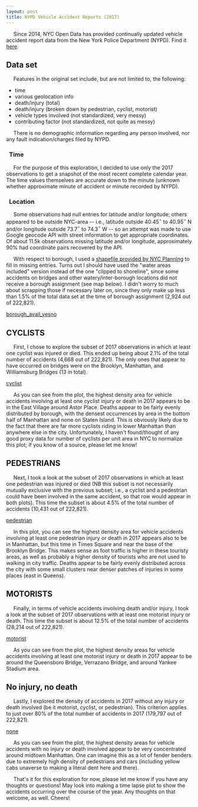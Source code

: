 ```yaml
---
layout: post
title: NYPD Vehicle Accident Reports (2017)
---
```


&nbsp;&nbsp;&nbsp;&nbsp;&nbsp;Since 2014, NYC Open Data has provided continually updated vehicle accident report data from the New York Police Department (NYPD).  Find it [here](https://data.cityofnewyork.us/Public-Safety/NYPD-Motor-Vehicle-Collisions/h9gi-nx95).  

## Data set

&nbsp;&nbsp;&nbsp;&nbsp;&nbsp;Features in the original set include, but are not limited to, the following:

* time
* various geolocation info
* death/injury (total)
* death/injury (broken down by pedestrian, cyclist, motorist)
* vehicle types involved (not standardized, very messy)
* contributing factor (not standardized, not quite as messy)

&nbsp;&nbsp;&nbsp;&nbsp;&nbsp;There is no demographic information regarding any person involved, nor any fault indication/charges filed by NYPD.  

### &nbsp;&nbsp;Time
&nbsp;&nbsp;&nbsp;&nbsp;&nbsp;For the purpose of this exploration, I decided to use only the 2017 observations to get a snapshot of the most recent complete calendar year.  The time values themselves are accurate down to the minute (unknown whether approximate minute of accident or minute recorded by NYPD).

### &nbsp;&nbsp;Location
&nbsp;&nbsp;&nbsp;&nbsp;&nbsp;Some observations had null entries for latitude and/or longitude; others appeared to be outside NYC-area -- i.e., latitude outside 40.45$^\circ$ to 40.95$^\circ$ N and/or longitude outside 73.7$^\circ$ to 74.3$^\circ$ W -- so an attempt was made to use Google geocode API with street information to get appropriate coordinates.  Of about 11.5k observations missing latitude and/or longitude, approximately 90% had coordinate pairs recovered by the API.  

&nbsp;&nbsp;&nbsp;&nbsp;&nbsp;With respect to borough, I used a [shapefile provided by NYC Planning](https://www1.nyc.gov/site/planning/data-maps/open-data/districts-download-metadata.page) to fill in missing entries.  Turns out I should have used the "water areas included" version instead of the one "clipped to shoreline", since some accidents on bridges and other watery/inter-borough locations did not receive a borough assignment (see map below).  I didn't worry to much about scrapping those if necessary later on, since they only make up less than 1.5% of the total data set at the time of borough assignment (2,924 out of 222,821).

[borough_avail_yesno](../images/NYPD_vehicle_accident_2017/borough_avail_yesno.png)

## CYCLISTS

&nbsp;&nbsp;&nbsp;&nbsp;&nbsp;First, I chose to explore the subset of 2017 observations in which at least one cyclist was injured or died.  This ended up being about 2.1% of the total number of accidents (4,668 out of 222,821).  The only ones that appear to have occurred on bridges were on the Brooklyn, Manhattan, and Williamsburg Bridges (13 in total).

[cyclist](../images/NYPD_vehicle_accident_2017/cyclist.png)

&nbsp;&nbsp;&nbsp;&nbsp;&nbsp;As you can see from the plot, the highest density area for vehicle accidents involving at least one cyclist injury or death in 2017 appears to be in the East Village around Astor Place.  Deaths appear to be fairly evenly distributed by borough, with the densest occurrences by area in the bottom half of Manhattan and none on Staten Island.  This is obviously likely due to the fact that there are far more cyclists riding in lower Manhattan than anywhere else in the city.  Unfortunately, I haven't found/thought of any good proxy data for number of cyclists per unit area in NYC to normalize this plot; if you know of a source, please let me know!

## PEDESTRIANS

&nbsp;&nbsp;&nbsp;&nbsp;&nbsp;Next, I took a look at the subset of 2017 observations in which at least one pedestrian was injured or died (NB this subset is not necessarily mutually exclusive with the previous subset; i.e., a cyclist and a pedestrian could have been involved in the same accident, so that row would appear in both plots).  This time the subset is about 4.5% of the total number of accidents (10,431 out of 222,821).

[pedestrian](../images/NYPD_vehicle_accident_2017/pedestrian.png)

&nbsp;&nbsp;&nbsp;&nbsp;&nbsp;In this plot, you can see the highest density area for vehicle accidents involving at least one pedestrian injury or death in 2017 appears also to be in Manhattan, but this time in Times Square and near the base of the Brooklyn Bridge.  This makes sense as foot traffic is higher in these touristy areas, as well as probably a higher density of tourists who are not used to walking in city traffic.  Deaths appear to be fairly evenly distributed across the city with some small clusters near denser patches of injuries in some places (east in Queens).

## MOTORISTS

&nbsp;&nbsp;&nbsp;&nbsp;&nbsp;Finally, in terms of vehicle accidents involving death and/or injury, I took a look at the subset of 2017 observations with at least one motorist injury or death.  This time the subset is about 12.5% of the total number of accidents (28,214 out of 222,821).

[motorist](../images/NYPD_vehicle_accident_2017/motorist.png)

&nbsp;&nbsp;&nbsp;&nbsp;&nbsp;As you can see from the plot, the highest density areas for vehicle accidents involving at least one motorist injury or death in 2017 appear to be around the Queensboro Bridge, Verrazano Bridge, and around Yankee Stadium area.  

## No injury, no death

&nbsp;&nbsp;&nbsp;&nbsp;&nbsp;Lastly, I explored the density of accidents in 2017 without any injury or death involved (be it motorist, cyclist, or pedestrian).  This criterion applies to just over 80% of the total number of accidents in 2017 (179,797 out of 222,821).

[none](../images/NYPD_vehicle_accident_2017/none.png)

&nbsp;&nbsp;&nbsp;&nbsp;&nbsp;As you can see from the plot, the highest density areas for vehicle accidents with no injury or death involved appear to be very concentrated around midtown Manhattan.  One can imagine this as a lot of fender benders due to extremely high density of pedestrians and cars (including yellow cabs unaverse to making a literal dent here and there).


&nbsp;&nbsp;&nbsp;&nbsp;&nbsp;That's it for this exploration for now, please let me know if you have any thoughts or questions!  May look into making a time lapse plot to show the accidents occurring over the course of the year.  Any thoughts on that welcome, as well.  Cheers!
